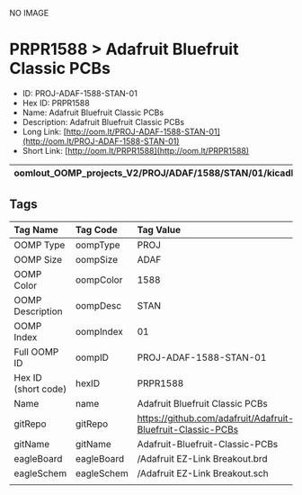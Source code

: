 


  
NO IMAGE  
# PRPR1588 > Adafruit Bluefruit Classic PCBs

- ID: PROJ-ADAF-1588-STAN-01
- Hex ID: PRPR1588
- Name: Adafruit Bluefruit Classic PCBs
- Description: Adafruit Bluefruit Classic PCBs
- Long Link: [http://oom.lt/PROJ-ADAF-1588-STAN-01](http://oom.lt/PROJ-ADAF-1588-STAN-01)
- Short Link: [http://oom.lt/PRPR1588](http://oom.lt/PRPR1588)
  

|oomlout_OOMP_projects_V2/PROJ/ADAF/1588/STAN/01/kicadPcb3dFront.png|oomlout_OOMP_projects_V2/PROJ/ADAF/1588/STAN/01/kicadPcb3dBack.png|oomlout_OOMP_projects_V2/PROJ/ADAF/1588/STAN/01/kicadPcb3d.png||
| :---: | :---: | :---: | :---: |

## Tags
  

|Tag Name|Tag Code|Tag Value|
| :--- | :--- | :--- |
|OOMP Type|oompType|PROJ|
|OOMP Size|oompSize|ADAF|
|OOMP Color|oompColor|1588|
|OOMP Description|oompDesc|STAN|
|OOMP Index|oompIndex|01|
|Full OOMP ID|oompID|PROJ-ADAF-1588-STAN-01|
|Hex ID (short code)|hexID|PRPR1588|
|Name|name|Adafruit Bluefruit Classic PCBs|
|gitRepo|gitRepo|https://github.com/adafruit/Adafruit-Bluefruit-Classic-PCBs|
|gitName|gitName|Adafruit-Bluefruit-Classic-PCBs|
|eagleBoard|eagleBoard|/Adafruit EZ-Link Breakout.brd|
|eagleSchem|eagleSchem|/Adafruit EZ-Link Breakout.sch|
||||
